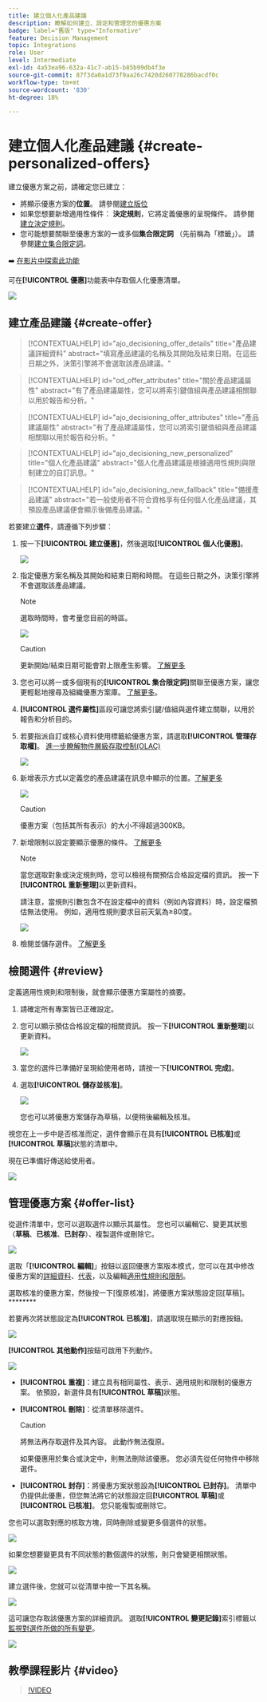```yaml
---
title: 建立個人化產品建議
description: 瞭解如何建立、設定和管理您的優惠方案
badge: label="舊版" type="Informative"
feature: Decision Management
topic: Integrations
role: User
level: Intermediate
exl-id: 4a53ea96-632a-41c7-ab15-b85b99db4f3e
source-git-commit: 87f3da0a1d73f9aa26c7420d260778286bacdf0c
workflow-type: tm+mt
source-wordcount: '830'
ht-degree: 18%

---
```


# 建立個人化產品建議 {#create-personalized-offers}

建立優惠方案之前，請確定您已建立：

* 將顯示優惠方案的&#x200B;**位置**。 請參閱[建立版位](../offer-library/creating-placements.md)
* 如果您想要新增適用性條件： **決定規則**，它將定義優惠的呈現條件。 請參閱[建立決定規則](../offer-library/creating-decision-rules.md)。
* 您可能想要關聯至優惠方案的一或多個&#x200B;**集合限定詞** （先前稱為「標籤」）。 請參閱[建立集合限定詞](../offer-library/creating-tags.md)。

➡️ [在影片中探索此功能](#video)

可在&#x200B;**[!UICONTROL 優惠]**&#x200B;功能表中存取個人化優惠清單。

![](../assets/offers_list.png)

## 建立產品建議 {#create-offer}

>[!CONTEXTUALHELP]
>id="ajo_decisioning_offer_details"
>title="產品建議詳細資料"
>abstract="填寫產品建議的名稱及其開始及結束日期。在這些日期之外，決策引擎將不會選取該產品建議。"

>[!CONTEXTUALHELP]
>id="od_offer_attributes"
>title="關於產品建議屬性"
>abstract="有了產品建議屬性，您可以將索引鍵值組與產品建議相關聯以用於報告和分析。"

>[!CONTEXTUALHELP]
>id="ajo_decisioning_offer_attributes"
>title="產品建議屬性"
>abstract="有了產品建議屬性，您可以將索引鍵值組與產品建議相關聯以用於報告和分析。"

>[!CONTEXTUALHELP]
>id="ajo_decisioning_new_personalized"
>title="個人化產品建議"
>abstract="個人化產品建議是根據適用性規則與限制建立的自訂訊息。"

>[!CONTEXTUALHELP]
>id="ajo_decisioning_new_fallback"
>title="備援產品建議"
>abstract="若一般使用者不符合資格享有任何個人化產品建議，其預設產品建議便會顯示後備產品建議。"

若要建立&#x200B;**選件**，請遵循下列步驟：

1. 按一下&#x200B;**[!UICONTROL 建立優惠]**，然後選取&#x200B;**[!UICONTROL 個人化優惠]**。

   ![](../assets/create_offer.png)

1. 指定優惠方案名稱及其開始和結束日期和時間。 在這些日期之外，決策引擎將不會選取該產品建議。

   >[!NOTE]
   >
   >選取時間時，會考量您目前的時區。

   ![](../assets/offer_details.png)

   >[!CAUTION]
   >
   >更新開始/結束日期可能會對上限產生影響。 [了解更多](add-constraints.md#capping-change-date)

1. 您也可以將一或多個現有的&#x200B;**[!UICONTROL 集合限定詞]**&#x200B;關聯至優惠方案，讓您更輕鬆地搜尋及組織優惠方案庫。 [了解更多](creating-tags.md)。

1. **[!UICONTROL 選件屬性]**&#x200B;區段可讓您將索引鍵/值組與選件建立關聯，以用於報告和分析目的。

1. 若要指派自訂或核心資料使用標籤給優惠方案，請選取&#x200B;**[!UICONTROL 管理存取權]**。 [進一步瞭解物件層級存取控制(OLAC)](../../administration/object-based-access.md)

   ![](../assets/offer_manage-access.png)

1. 新增表示方式以定義您的產品建議在訊息中顯示的位置。[了解更多](add-representations.md)

   ![](../assets/channel-placement.png)

   >[!CAUTION]
   >
   >優惠方案（包括其所有表示）的大小不得超過300KB。

1. 新增限制以設定要顯示優惠的條件。 [了解更多](add-constraints.md)

   >[!NOTE]
   >
   >當您選取對象或決定規則時，您可以檢視有關預估合格設定檔的資訊。 按一下&#x200B;**[!UICONTROL 重新整理]**&#x200B;以更新資料。
   >
   >請注意，當規則引數包含不在設定檔中的資料（例如內容資料）時，設定檔預估無法使用。 例如，適用性規則要求目前天氣為≥80度。

   ![](../assets/offer-constraints-example.png)

1. 檢閱並儲存選件。 [了解更多](#review)

## 檢閱選件 {#review}

定義適用性規則和限制後，就會顯示優惠方案屬性的摘要。

1. 請確定所有專案皆已正確設定。

1. 您可以顯示預估合格設定檔的相關資訊。 按一下&#x200B;**[!UICONTROL 重新整理]**&#x200B;以更新資料。

   ![](../assets/offer-summary-estimate.png)

1. 當您的選件已準備好呈現給使用者時，請按一下&#x200B;**[!UICONTROL 完成]**。

1. 選取&#x200B;**[!UICONTROL 儲存並核准]**。

   ![](../assets/offer_review.png)

   您也可以將優惠方案儲存為草稿，以便稍後編輯及核准。

視您在上一步中是否核准而定，選件會顯示在具有&#x200B;**[!UICONTROL 已核准]**&#x200B;或&#x200B;**[!UICONTROL 草稿]**&#x200B;狀態的清單中。

現在已準備好傳送給使用者。

![](../assets/offer_created.png)

## 管理優惠方案 {#offer-list}

從選件清單中，您可以選取選件以顯示其屬性。 您也可以編輯它、變更其狀態（**草稿**、**已核准**、**已封存**）、複製選件或刪除它。

![](../assets/offer_created.png)

選取「**[!UICONTROL 編輯]**」按鈕以返回優惠方案版本模式，您可以在其中修改優惠方案的[詳細資料](#create-offer)、[代表](#representations)，以及編輯[適用性規則和限制](#eligibility)。

選取核准的優惠方案，然後按一下[復原核准]，將優惠方案狀態設定回[草稿]。********

若要再次將狀態設定為&#x200B;**[!UICONTROL 已核准]**，請選取現在顯示的對應按鈕。

![](../assets/offer_approve.png)

**[!UICONTROL 其他動作]**&#x200B;按鈕可啟用下列動作。

![](../assets/offer_more-actions.png)

* **[!UICONTROL 重複]**：建立具有相同屬性、表示、適用規則和限制的優惠方案。 依預設，新選件具有&#x200B;**[!UICONTROL 草稿]**&#x200B;狀態。
* **[!UICONTROL 刪除]**：從清單移除選件。

  >[!CAUTION]
  >
  >將無法再存取選件及其內容。 此動作無法復原。
  >
  >如果優惠用於集合或決定中，則無法刪除該優惠。 您必須先從任何物件中移除選件。

* **[!UICONTROL 封存]**：將優惠方案狀態設為&#x200B;**[!UICONTROL 已封存]**。 清單中仍提供此優惠，但您無法將它的狀態設定回&#x200B;**[!UICONTROL 草稿]**&#x200B;或&#x200B;**[!UICONTROL 已核准]**。 您只能複製或刪除它。

您也可以選取對應的核取方塊，同時刪除或變更多個選件的狀態。

![](../assets/offer_multiple-selection.png)

如果您想要變更具有不同狀態的數個選件的狀態，則只會變更相關狀態。

![](../assets/offer_change-status.png)

建立選件後，您就可以從清單中按一下其名稱。

![](../assets/offer_click-name.png)

這可讓您存取該優惠方案的詳細資訊。 選取&#x200B;**[!UICONTROL 變更記錄]**&#x200B;索引標籤以[監視對選件所做的所有變更](../get-started/user-interface.md#monitoring-changes)。

![](../assets/offer_information.png)

## 教學課程影片 {#video}

>[!VIDEO](https://video.tv.adobe.com/v/329375?quality=12)
